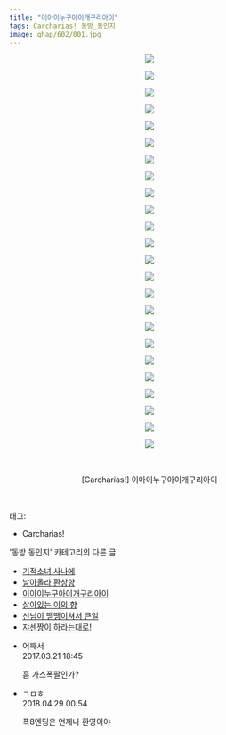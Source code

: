 ```yaml
---
title: "이아이누구아이개구리아이"
tags: Carcharias! 동방_동인지
image: ghap/602/001.jpg
---
```

<div class="article">
<p style="text-align: center; clear: none; float: none;"><img src="{{ site.nasurl }}/ghap/602/001.jpg"/></p>
<p style="text-align: center; clear: none; float: none;"><img src="{{ site.nasurl }}/ghap/602/002.jpg"/></p>
<p style="text-align: center; clear: none; float: none;"><img src="{{ site.nasurl }}/ghap/602/003.jpg"/></p>
<p style="text-align: center; clear: none; float: none;"><img src="{{ site.nasurl }}/ghap/602/004.jpg"/></p>
<p style="text-align: center; clear: none; float: none;"><img src="{{ site.nasurl }}/ghap/602/005.jpg"/></p>
<p style="text-align: center; clear: none; float: none;"><img src="{{ site.nasurl }}/ghap/602/006.jpg"/></p>
<p style="text-align: center; clear: none; float: none;"><img src="{{ site.nasurl }}/ghap/602/007.jpg"/></p>
<p style="text-align: center; clear: none; float: none;"><img src="{{ site.nasurl }}/ghap/602/008.jpg"/></p>
<p style="text-align: center; clear: none; float: none;"><img src="{{ site.nasurl }}/ghap/602/009.jpg"/></p>
<p style="text-align: center; clear: none; float: none;"><img src="{{ site.nasurl }}/ghap/602/010.jpg"/></p>
<p style="text-align: center; clear: none; float: none;"><img src="{{ site.nasurl }}/ghap/602/011.jpg"/></p>
<p style="text-align: center; clear: none; float: none;"><img src="{{ site.nasurl }}/ghap/602/012.jpg"/></p>
<p style="text-align: center; clear: none; float: none;"><img src="{{ site.nasurl }}/ghap/602/013.jpg"/></p>
<p style="text-align: center; clear: none; float: none;"><img src="{{ site.nasurl }}/ghap/602/014.jpg"/></p>
<p style="text-align: center; clear: none; float: none;"><img src="{{ site.nasurl }}/ghap/602/015.jpg"/></p>
<p style="text-align: center; clear: none; float: none;"><img src="{{ site.nasurl }}/ghap/602/016.jpg"/></p>
<p style="text-align: center; clear: none; float: none;"><img src="{{ site.nasurl }}/ghap/602/017.jpg"/></p>
<p style="text-align: center; clear: none; float: none;"><img src="{{ site.nasurl }}/ghap/602/018.jpg"/></p>
<p style="text-align: center; clear: none; float: none;"><img src="{{ site.nasurl }}/ghap/602/019.jpg"/></p>
<p style="text-align: center; clear: none; float: none;"><img src="{{ site.nasurl }}/ghap/602/020.jpg"/></p>
<p style="text-align: center; clear: none; float: none;"><img src="{{ site.nasurl }}/ghap/602/021.jpg"/></p>
<p style="text-align: center; clear: none; float: none;"><img src="{{ site.nasurl }}/ghap/602/022.jpg"/></p>
<p style="text-align: center; clear: none; float: none;"><img src="{{ site.nasurl }}/ghap/602/023.jpg"/></p>
<p style="text-align: center; clear: none; float: none;"><img src="{{ site.nasurl }}/ghap/602/024.jpg"/></p>
<p style="text-align: center; clear: none; float: none;"><br/></p>
<p style="text-align: center; clear: none; float: none;">[Carcharias!] 이아이누구아이개구리아이</p>
<p><br/></p>
</div><div class="tagTrail">
<p>태그: </p>
<ul>
<li>Carcharias!</li>
</ul>
</div><div class="another">
<p>'동방 동인지' 카테고리의 다른 글</p>
<ul>
<li><a href="/2016-06-28-ghap_604">기적소녀 사나에</a></li>
<li><a href="/2016-06-28-ghap_603">날아올라 환상향</a></li>
<li><a href="/2016-06-28-ghap_602">이아이누구아이개구리아이</a></li>
<li><a href="/2016-06-28-ghap_601">살아있는 이의 향</a></li>
<li><a href="/2016-06-28-ghap_600">신님이 땡땡이쳐서 큰일</a></li>
<li><a href="/2016-06-28-ghap_599">쟈센짱이 하라는대로!</a></li>
</ul>
</div><div class="cb_module cb_fluid">
<div class="cb_wrt cb_profile">
<div class="comment">
<ul>
<li class="cb_thumb_off" id="comment14945297">
<div class="cb_comment_area">
<div class="cb_info_area">
<div class="cb_section">
<span class="cb_nick_name">어째서</span>
</div>
<div class="cb_section">
<span class="cb_date">2017.03.21 18:45 </span>
</div>
</div>
<div class="cb_dsc_comment">
<p class="cb_dsc">
											흠 가스폭팔인가?
										</p>
</div>
</div></li>
<li class="cb_thumb_off" id="comment15246792">
<div class="cb_comment_area">
<div class="cb_info_area">
<div class="cb_section">
<span class="cb_nick_name">ㄱㅁㅎ</span>
</div>
<div class="cb_section">
<span class="cb_date">2018.04.29 00:54 </span>
</div>
</div>
<div class="cb_dsc_comment">
<p class="cb_dsc">
											폭8엔딩은 언제나 환영이야
										</p>
</div>
</div></li>
</ul>
</div>
</div><!-- commentList close -->
</div>